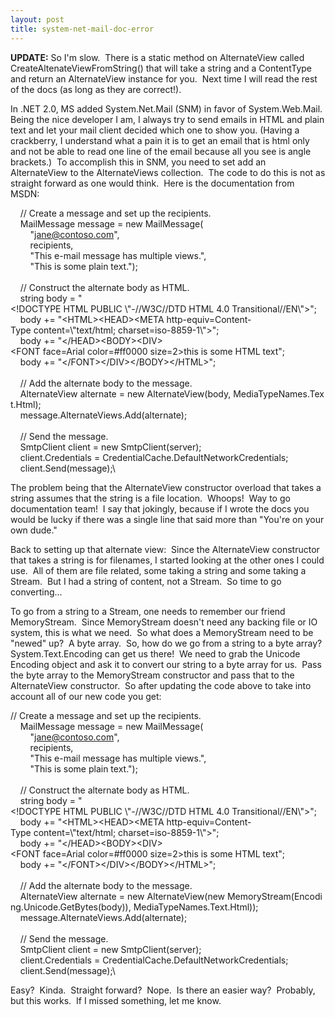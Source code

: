 ```yaml
---
layout: post
title: system-net-mail-doc-error
---
```

**UPDATE:** So I'm slow.  There is a static method on AlternateView
called CreateAltenateViewFromString() that will take a string and a
ContentType and return an AlternateView instance for you.  Next time I
will read the rest of the docs (as long as they are correct!).

In .NET 2.0, MS added System.Net.Mail (SNM) in favor of
System.Web.Mail.  Being the nice developer I am, I always try to send
emails in HTML and plain text and let your mail client decided which one
to show you. (Having a crackberry, I understand what a pain it is to get
an email that is html only and not be able to read one line of the email
because all you see is angle brackets.)  To accomplish this in SNM, you
need to set add an AlternateView to the AlternateViews collection.  The
code to do this is not as straight forward as one would think.  Here is
the documentation from MSDN:

    // Create a message and set up the recipients.\
    MailMessage message = new MailMessage(\
        "jane@contoso.com",\
        recipients,\
        "This e-mail message has multiple views.",\
        "This is some plain text.");\
\
    // Construct the alternate body as HTML.\
    string body = "\<!DOCTYPE HTML PUBLIC \\"-//W3C//DTD HTML 4.0 Transitional//EN\\"\>";\
    body += "\<HTML\>\<HEAD\>\<META http-equiv=Content-Type content=\\"text/html; charset=iso-8859-1\\"\>";\
    body += "\</HEAD\>\<BODY\>\<DIV\>\<FONT face=Arial color=\#ff0000 size=2\>this is some HTML text";\
    body += "\</FONT\>\</DIV\>\</BODY\>\</HTML\>";\
\
    // Add the alternate body to the message.\
    AlternateView alternate = new AlternateView(body, MediaTypeNames.Text.Html);\
    message.AlternateViews.Add(alternate);\
\
    // Send the message.\
    SmtpClient client = new SmtpClient(server);\
    client.Credentials = CredentialCache.DefaultNetworkCredentials;\
    client.Send(message);\

The problem being that the AlternateView constructor overload that takes
a string assumes that the string is a file location.  Whoops!  Way to go
documentation team!  I say that jokingly, because if I wrote the docs
you would be lucky if there was a single line that said more than
"You're on your own dude."

Back to setting up that alternate view:  Since the AlternateView
constructor that takes a string is for filenames, I started looking at
the other ones I could use.  All of them are file related, some taking a
string and some taking a Stream.  But I had a string of content, not a
Stream.  So time to go converting...

To go from a string to a Stream, one needs to remember our friend
MemoryStream.  Since MemoryStream doesn't need any backing file or IO
system, this is what we need.  So what does a MemoryStream need to be
"newed" up?  A byte array.  So, how do we go from a string to a byte
array?  System.Text.Encoding can get us there!  We need to grab the
Unicode Encoding object and ask it to convert our string to a byte array
for us.  Pass the byte array to the MemoryStream constructor and pass
that to the AlternateView constructor.  So after updating the code above
to take into account all of our new code you get:

// Create a message and set up the recipients.\
    MailMessage message = new MailMessage(\
        "jane@contoso.com",\
        recipients,\
        "This e-mail message has multiple views.",\
        "This is some plain text.");\
\
    // Construct the alternate body as HTML.\
    string body = "\<!DOCTYPE HTML PUBLIC \\"-//W3C//DTD HTML 4.0 Transitional//EN\\"\>";\
    body += "\<HTML\>\<HEAD\>\<META http-equiv=Content-Type content=\\"text/html; charset=iso-8859-1\\"\>";\
    body += "\</HEAD\>\<BODY\>\<DIV\>\<FONT face=Arial color=\#ff0000 size=2\>this is some HTML text";\
    body += "\</FONT\>\</DIV\>\</BODY\>\</HTML\>";\
\
    // Add the alternate body to the message.\
    AlternateView alternate = new AlternateView(new MemoryStream(Encoding.Unicode.GetBytes(body)), MediaTypeNames.Text.Html));\
    message.AlternateViews.Add(alternate);\
\
    // Send the message.\
    SmtpClient client = new SmtpClient(server);\
    client.Credentials = CredentialCache.DefaultNetworkCredentials;\
    client.Send(message);\

Easy?  Kinda.  Straight forward?  Nope.  Is there an easier way? 
Probably, but this works.  If I missed something, let me know.
